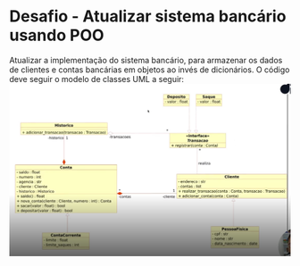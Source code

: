 # Desafio - Atualizar sistema bancário usando POO

Atualizar a implementação do sistema bancário, para armazenar os dados de clientes e contas bancárias em objetos ao invés de dicionários. 
O código deve seguir o modelo de classes UML a seguir:
![Modelagem UML](modelagem.png)